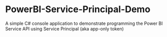 # PowerBI-Service-Principal-Demo
A simple C# console application to demonstrate programming the Power BI Service API using Service Principal (aka app-only token)
